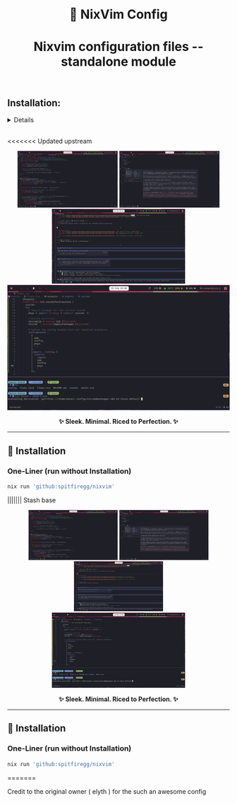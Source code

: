 <h1 align='center'> 🌊 NixVim Config<h1>
<p align="center">
    Nixvim configuration files -- standalone module <br><br>
</p>


## Installation:
<details>
    run :
        <b>
            nix run 'github:spitfiregg/nixvim'
        </b>
        </br>
        or 
    Copy these content in a empty dir and run : 
        <b>
            nix flake update &&  nix build .#packages.x86_64-linux.default  
        </b>
        </br>
        <p>
            This will build the derivation (nvim package) in  the result/bin/ dir
            </br>
            then, do ./nivm to test 
        </br>
            make an alias or something to access the nixvim derivation
        </p>
        </br>
</details>
</br>

<<<<<<< Updated upstream
<p align="center">
  <img src="https://github.com/SpitfireGG/nixvim/raw/main/preview/home.png" alt="Home Preview" width="45%">
  <img src="https://github.com/SpitfireGG/nixvim/raw/main/preview/cmp.png" alt="Completion Preview" width="45%">
  <img src="https://github.com/SpitfireGG/nixvim/raw/main/preview/mkdown.png" alt="Terminal Preview" width="60%">
  <img src="https://github.com/SpitfireGG/nixvim/raw/main/preview/term.png" alt="Terminal Preview" width="100%">
  <br>
</p>

<p align="center">
  <b>✨ Sleek. Minimal. Riced to Perfection. ✨</b>
</p>

---

## 🚀 Installation

### One-Liner (run without Installation)
```bash
nix run 'github:spitfiregg/nixvim'
```
||||||| Stash base
<p align="center">
  <img src="https://github.com/SpitfireGG/nixvim/raw/main/preview/home.png" alt="Home Preview" width="40%">
  <img src="https://github.com/SpitfireGG/nixvim/raw/main/preview/cmp.png" alt="Completion Preview" width="40%">
  <img src="https://github.com/SpitfireGG/nixvim/raw/main/preview/mkdown.png" alt="Terminal Preview" width="40%">
  <img src="https://github.com/SpitfireGG/nixvim/raw/main/preview/term.png" alt="Terminal Preview" width="60%">
  <br>
</p>

<p align="center">
  <b>✨ Sleek. Minimal. Riced to Perfection. ✨</b>
</p>

---

## 🚀 Installation

### One-Liner (run without Installation)
```bash
nix run 'github:spitfiregg/nixvim'
```
=======
<p> Credit to the original owner ( elyth ) for the such an awesome config </p>
